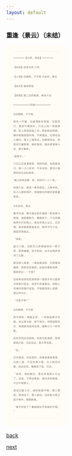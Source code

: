 ```yaml
---
layout: default
---
```


### 重逢（景云）（未结）

![](https://raw.githubusercontent.com/UserT2019/UserT2019.github.io/master/assets/img/cf.png)

[back](./my-page.html)

[next](./dx-bllzy.html)
